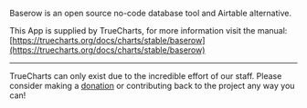 Baserow is an open source no-code database tool and Airtable alternative.

This App is supplied by TrueCharts, for more information visit the manual: [https://truecharts.org/docs/charts/stable/baserow](https://truecharts.org/docs/charts/stable/baserow)

---

TrueCharts can only exist due to the incredible effort of our staff.
Please consider making a [donation](https://truecharts.org/docs/about/sponsor) or contributing back to the project any way you can!
